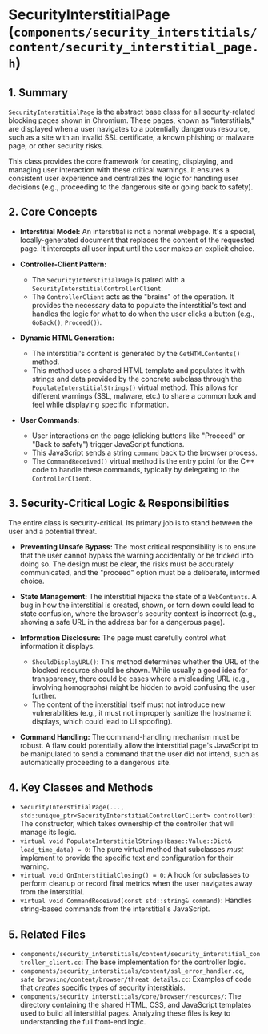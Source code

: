 # SecurityInterstitialPage (`components/security_interstitials/content/security_interstitial_page.h`)

## 1. Summary

`SecurityInterstitialPage` is the abstract base class for all security-related blocking pages shown in Chromium. These pages, known as "interstitials," are displayed when a user navigates to a potentially dangerous resource, such as a site with an invalid SSL certificate, a known phishing or malware page, or other security risks.

This class provides the core framework for creating, displaying, and managing user interaction with these critical warnings. It ensures a consistent user experience and centralizes the logic for handling user decisions (e.g., proceeding to the dangerous site or going back to safety).

## 2. Core Concepts

*   **Interstitial Model:** An interstitial is not a normal webpage. It's a special, locally-generated document that replaces the content of the requested page. It intercepts all user input until the user makes an explicit choice.

*   **Controller-Client Pattern:**
    *   The `SecurityInterstitialPage` is paired with a `SecurityInterstitialControllerClient`.
    *   The `ControllerClient` acts as the "brains" of the operation. It provides the necessary data to populate the interstitial's text and handles the logic for what to do when the user clicks a button (e.g., `GoBack()`, `Proceed()`).

*   **Dynamic HTML Generation:**
    *   The interstitial's content is generated by the `GetHTMLContents()` method.
    *   This method uses a shared HTML template and populates it with strings and data provided by the concrete subclass through the `PopulateInterstitialStrings()` virtual method. This allows for different warnings (SSL, malware, etc.) to share a common look and feel while displaying specific information.

*   **User Commands:**
    *   User interactions on the page (clicking buttons like "Proceed" or "Back to safety") trigger JavaScript functions.
    *   This JavaScript sends a string `command` back to the browser process.
    *   The `CommandReceived()` virtual method is the entry point for the C++ code to handle these commands, typically by delegating to the `ControllerClient`.

## 3. Security-Critical Logic & Responsibilities

The entire class is security-critical. Its primary job is to stand between the user and a potential threat.

*   **Preventing Unsafe Bypass:** The most critical responsibility is to ensure that the user cannot bypass the warning accidentally or be tricked into doing so. The design must be clear, the risks must be accurately communicated, and the "proceed" option must be a deliberate, informed choice.

*   **State Management:** The interstitial hijacks the state of a `WebContents`. A bug in how the interstitial is created, shown, or torn down could lead to state confusion, where the browser's security context is incorrect (e.g., showing a safe URL in the address bar for a dangerous page).

*   **Information Disclosure:** The page must carefully control what information it displays.
    *   `ShouldDisplayURL()`: This method determines whether the URL of the blocked resource should be shown. While usually a good idea for transparency, there could be cases where a misleading URL (e.g., involving homographs) might be hidden to avoid confusing the user further.
    *   The content of the interstitial itself must not introduce new vulnerabilities (e.g., it must not improperly sanitize the hostname it displays, which could lead to UI spoofing).

*   **Command Handling:** The command-handling mechanism must be robust. A flaw could potentially allow the interstitial page's JavaScript to be manipulated to send a command that the user did not intend, such as automatically proceeding to a dangerous site.

## 4. Key Classes and Methods

*   `SecurityInterstitialPage(..., std::unique_ptr<SecurityInterstitialControllerClient> controller)`: The constructor, which takes ownership of the controller that will manage its logic.
*   `virtual void PopulateInterstitialStrings(base::Value::Dict& load_time_data) = 0`: The pure virtual method that subclasses *must* implement to provide the specific text and configuration for their warning.
*   `virtual void OnInterstitialClosing() = 0`: A hook for subclasses to perform cleanup or record final metrics when the user navigates away from the interstitial.
*   `virtual void CommandReceived(const std::string& command)`: Handles string-based commands from the interstitial's JavaScript.

## 5. Related Files

*   `components/security_interstitials/content/security_interstitial_controller_client.cc`: The base implementation for the controller logic.
*   `components/security_interstitials/content/ssl_error_handler.cc`, `safe_browsing/content/browser/threat_details.cc`: Examples of code that *creates* specific types of security interstitials.
*   `components/security_interstitials/core/browser/resources/`: The directory containing the shared HTML, CSS, and JavaScript templates used to build all interstitial pages. Analyzing these files is key to understanding the full front-end logic.